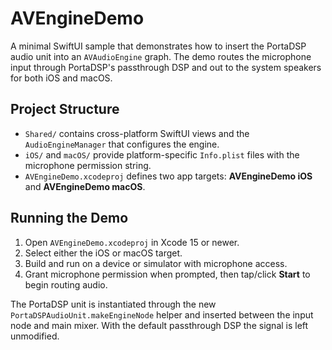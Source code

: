 # AVEngineDemo

A minimal SwiftUI sample that demonstrates how to insert the PortaDSP audio unit into an `AVAudioEngine` graph. The demo routes the microphone input through PortaDSP's passthrough DSP and out to the system speakers for both iOS and macOS.

## Project Structure

- `Shared/` contains cross-platform SwiftUI views and the `AudioEngineManager` that configures the engine.
- `iOS/` and `macOS/` provide platform-specific `Info.plist` files with the microphone permission string.
- `AVEngineDemo.xcodeproj` defines two app targets: **AVEngineDemo iOS** and **AVEngineDemo macOS**.

## Running the Demo

1. Open `AVEngineDemo.xcodeproj` in Xcode 15 or newer.
2. Select either the iOS or macOS target.
3. Build and run on a device or simulator with microphone access.
4. Grant microphone permission when prompted, then tap/click **Start** to begin routing audio.

The PortaDSP unit is instantiated through the new `PortaDSPAudioUnit.makeEngineNode` helper and inserted between the input node and main mixer. With the default passthrough DSP the signal is left unmodified.
